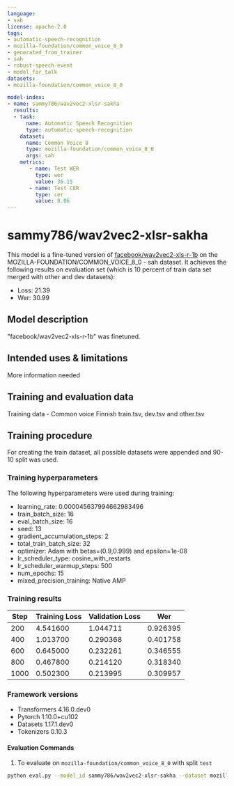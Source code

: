 ```yaml
---
language:
- sah
license: apache-2.0
tags:
- automatic-speech-recognition
- mozilla-foundation/common_voice_8_0
- generated_from_trainer
- sah
- robust-speech-event
- model_for_talk
datasets:
- mozilla-foundation/common_voice_8_0

model-index:
- name: sammy786/wav2vec2-xlsr-sakha
  results:
  - task: 
      name: Automatic Speech Recognition 
      type: automatic-speech-recognition
    dataset:
      name: Common Voice 8
      type: mozilla-foundation/common_voice_8_0
      args: sah
    metrics:
       - name: Test WER
         type: wer
         value: 36.15
       - name: Test CER
         type: cer
         value: 8.06
---
```

# sammy786/wav2vec2-xlsr-sakha

This model is a fine-tuned version of [facebook/wav2vec2-xls-r-1b](https://huggingface.co/facebook/wav2vec2-xls-r-1b) on the MOZILLA-FOUNDATION/COMMON_VOICE_8_0 - sah dataset.
It achieves the following results on evaluation set (which is 10 percent of train data set merged with other and dev datasets):
- Loss: 21.39
- Wer: 30.99

## Model description
"facebook/wav2vec2-xls-r-1b" was finetuned.

## Intended uses & limitations
More information needed
## Training and evaluation data
Training data - 
Common voice Finnish train.tsv, dev.tsv and other.tsv

## Training procedure
For creating the train dataset, all possible datasets were appended and 90-10 split was used. 

### Training hyperparameters

The following hyperparameters were used during training:

- learning_rate: 0.000045637994662983496
- train_batch_size: 16
- eval_batch_size: 16
- seed: 13
- gradient_accumulation_steps: 2
- total_train_batch_size: 32
- optimizer: Adam with betas=(0.9,0.999) and epsilon=1e-08
- lr_scheduler_type: cosine_with_restarts
- lr_scheduler_warmup_steps: 500
- num_epochs: 15
- mixed_precision_training: Native AMP


### Training results


| Step | Training Loss | Validation Loss | Wer      |
|------|---------------|-----------------|----------|
| 200  | 4.541600      | 1.044711        | 0.926395 |
| 400  | 1.013700      | 0.290368        | 0.401758 |
| 600  | 0.645000      | 0.232261        | 0.346555 |
| 800  | 0.467800      | 0.214120        | 0.318340 |
| 1000 | 0.502300      | 0.213995        | 0.309957 |



### Framework versions
- Transformers 4.16.0.dev0
- Pytorch 1.10.0+cu102
- Datasets 1.17.1.dev0
- Tokenizers 0.10.3

#### Evaluation Commands

1. To evaluate on `mozilla-foundation/common_voice_8_0` with split `test`

```bash
python eval.py --model_id sammy786/wav2vec2-xlsr-sakha --dataset mozilla-foundation/common_voice_8_0 --config sah --split test
```